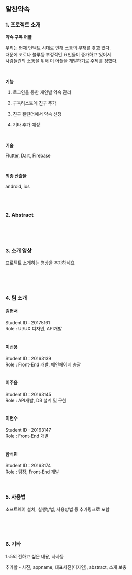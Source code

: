 ## 알찬약속

### 1. 프로젝트 소개

  **약속 구독 어플**

우리는 현재 언택트 시대로 인해 소통의 부재를 겪고 있다. <br>
때문에 코로나 블루등 부정적인 요인들이 증가하고 있어서 <br>
사람들간의 소통을 위해 이 어플을 개발하기로 주제를 정했다.<br>

<br>

**기능** 

1) 로그인을 통한 개인별 약속 관리

2) 구독리스트에 친구 추가

3) 친구 캘린더에서 약속 신청

4) 기타 추가 예정

<br>

**기술**

Flutter, Dart, Firebase

<br>

**최종 산출물**

android, ios

<br>
<br>

### 2. Abstract<br>

<br>
<br>
<br>

### 3. 소개 영상

프로젝트 소개하는 영상을 추가하세요

<br>
<br>
<br>

### 4. 팀 소개

#### 김현서
Student ID : 20175161   
Role : UI/UX 디자인, API개발
  <br>
  <br>

#### 이선용
Student ID : 20163139 <br>
Role : Front-End 개발, 메인페이지 총괄
   <br>
   <br>

#### 이주윤
Student ID : 20163145 <br>
Role : API개발, DB 설계 및 구현
   <br>
   <br>

#### 이헌수
Student ID : 20163147 <br>
Role : Front-End 개발
   <br>
   <br>

#### 함석민
Student ID : 20163174 <br>
Role : 팀장, Front-End 개발
   <br>
   <br>
   <br>

### 5. 사용법

소프트웨어 설치, 실행방법, 사용방법 등 추가링크로 포함


<br>
<br>
<br>

### 6. 기타

1~5외 전하고 싶은 내용, 사사등

추가할  - 사진, appname, 대표사진(디자인), abstract, 소개 보충
